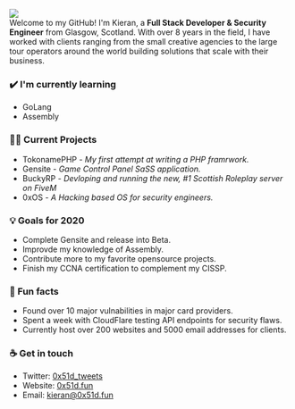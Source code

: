 <img src= "https://i.imgur.com/BiyzqOi.png"></img>
<br>
Welcome to my GitHub! I'm Kieran, a **Full Stack Developer & Security Engineer** from Glasgow, Scotland. With over 8 years in the field, I have worked with clients ranging from the small creative agencies to the large tour operators around the world building solutions that scale with their business.

<!-- ### ⚡ Relevant achievements
- Single handed 
- Awarded in Top 3 as Most Innovative project in #HackfromHome 2020 
- Awarded full scholarship by Manchester Codes for demonstrating passion for tech -->

### ✔️ I'm currently learning
- GoLang
- Assembly

### 👩‍💻 Current Projects
- TokonamePHP - *My first attempt at writing a PHP framrwork.*
- Gensite - *Game Control Panel SaSS application.*
- BuckyRP - *Devloping and running the new, #1 Scottish Roleplay server on FiveM*
- 0xOS - *A Hacking based OS for security engineers.*

### 💡 Goals for 2020
- Complete Gensite and release into Beta.
- Improvde my knowledge of Assembly.
- Contribute more to my favorite opensource projects.
- Finish my CCNA certification to complement my CISSP.

### 🌴 Fun facts
- Found over 10 major vulnabilities in major card providers.
- Spent a week with CloudFlare testing API endpoints for security flaws.
- Currently host over 200 websites and 5000 email addresses for clients.

### ☕ Get in touch
- Twitter: <a href = "https://twitter.com/0x51d_tweets">0x51d_tweets</a>
- Website: <a href = "https://0x51d.fun">0x51d.fun</a>
- Email: kieran@0x51d.fun
<br>
<br>
